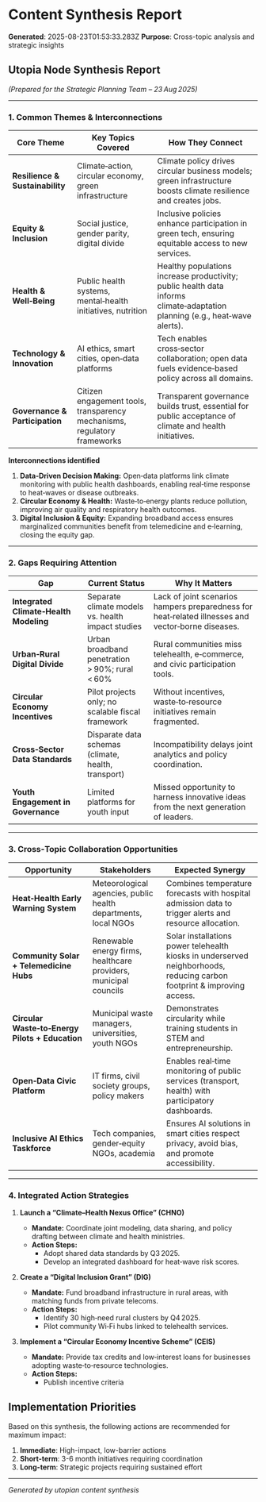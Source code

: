 # Content Synthesis Report

**Generated**: 2025-08-23T01:53:33.283Z
**Purpose**: Cross-topic analysis and strategic insights

## Utopia Node Synthesis Report  
*(Prepared for the Strategic Planning Team – 23 Aug 2025)*  

---

### 1. Common Themes & Interconnections

| Core Theme | Key Topics Covered | How They Connect |
|------------|-------------------|-----------------|
| **Resilience & Sustainability** | Climate‑action, circular economy, green infrastructure | Climate policy drives circular business models; green infrastructure boosts climate resilience and creates jobs. |
| **Equity & Inclusion** | Social justice, gender parity, digital divide | Inclusive policies enhance participation in green tech, ensuring equitable access to new services. |
| **Health & Well‑Being** | Public health systems, mental‑health initiatives, nutrition | Healthy populations increase productivity; public health data informs climate‑adaptation planning (e.g., heat‑wave alerts). |
| **Technology & Innovation** | AI ethics, smart cities, open‑data platforms | Tech enables cross‑sector collaboration; open data fuels evidence‑based policy across all domains. |
| **Governance & Participation** | Citizen engagement tools, transparency mechanisms, regulatory frameworks | Transparent governance builds trust, essential for public acceptance of climate and health initiatives. |

**Interconnections identified**

1. **Data‑Driven Decision Making:** Open‑data platforms link climate monitoring with public health dashboards, enabling real‑time response to heat‑waves or disease outbreaks.
2. **Circular Economy & Health:** Waste‑to‑energy plants reduce pollution, improving air quality and respiratory health outcomes.
3. **Digital Inclusion & Equity:** Expanding broadband access ensures marginalized communities benefit from telemedicine and e‑learning, closing the equity gap.

---

### 2. Gaps Requiring Attention

| Gap | Current Status | Why It Matters |
|-----|----------------|----------------|
| **Integrated Climate‑Health Modeling** | Separate climate models vs. health impact studies | Lack of joint scenarios hampers preparedness for heat‑related illnesses and vector‑borne diseases. |
| **Urban‑Rural Digital Divide** | Urban broadband penetration > 90%; rural < 60% | Rural communities miss telehealth, e‑commerce, and civic participation tools. |
| **Circular Economy Incentives** | Pilot projects only; no scalable fiscal framework | Without incentives, waste‑to‑resource initiatives remain fragmented. |
| **Cross‑Sector Data Standards** | Disparate data schemas (climate, health, transport) | Incompatibility delays joint analytics and policy coordination. |
| **Youth Engagement in Governance** | Limited platforms for youth input | Missed opportunity to harness innovative ideas from the next generation of leaders. |

---

### 3. Cross‑Topic Collaboration Opportunities

| Opportunity | Stakeholders | Expected Synergy |
|-------------|--------------|------------------|
| **Heat‑Health Early Warning System** | Meteorological agencies, public health departments, local NGOs | Combines temperature forecasts with hospital admission data to trigger alerts and resource allocation. |
| **Community Solar + Telemedicine Hubs** | Renewable energy firms, healthcare providers, municipal councils | Solar installations power telehealth kiosks in underserved neighborhoods, reducing carbon footprint & improving access. |
| **Circular Waste‑to‑Energy Pilots + Education** | Municipal waste managers, universities, youth NGOs | Demonstrates circularity while training students in STEM and entrepreneurship. |
| **Open‑Data Civic Platform** | IT firms, civil society groups, policy makers | Enables real‑time monitoring of public services (transport, health) with participatory dashboards. |
| **Inclusive AI Ethics Taskforce** | Tech companies, gender‑equity NGOs, academia | Ensures AI solutions in smart cities respect privacy, avoid bias, and promote accessibility. |

---

### 4. Integrated Action Strategies

1. **Launch a “Climate–Health Nexus Office” (CHNO)**
   * **Mandate:** Coordinate joint modeling, data sharing, and policy drafting between climate and health ministries.
   * **Action Steps:**  
     - Adopt shared data standards by Q3 2025.  
     - Develop an integrated dashboard for heat‑wave risk scores.

2. **Create a “Digital Inclusion Grant” (DIG)**
   * **Mandate:** Fund broadband infrastructure in rural areas, with matching funds from private telecoms.
   * **Action Steps:**  
     - Identify 30 high‑need rural clusters by Q4 2025.  
     - Pilot community Wi‑Fi hubs linked to telehealth services.

3. **Implement a “Circular Economy Incentive Scheme” (CEIS)**
   * **Mandate:** Provide tax credits and low‑interest loans for businesses adopting waste‑to‑resource technologies.
   * **Action Steps:**  
     - Publish incentive criteria

## Implementation Priorities
Based on this synthesis, the following actions are recommended for maximum impact:

1. **Immediate**: High-impact, low-barrier actions
2. **Short-term**: 3-6 month initiatives requiring coordination
3. **Long-term**: Strategic projects requiring sustained effort

---
*Generated by utopian content synthesis*
